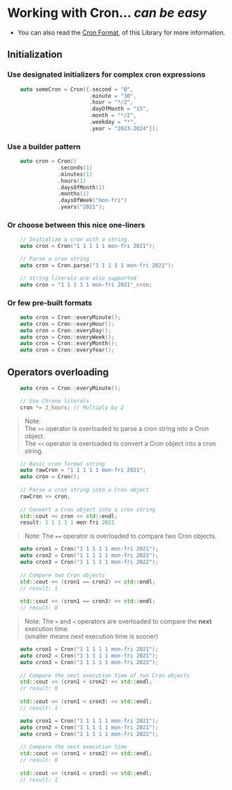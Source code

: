 # Working with Cron... _can be easy_

- You can also read the [Cron Format](Cron_Format.md), of this Library for more information.

## Initialization

### Use designated initializers for complex cron expressions
```C++
    auto someCron = Cron({.second = "0",
                          .minute = "30",
                          .hour = "*/2",
                          .dayOfMonth = "15",
                          .month = "*/2",
                          .weekday = "*",
                          .year = "2023-2024"});
```


### Use a builder pattern
```C++
    auto cron = Cron()
                .seconds(1)
                .minutes(1)
                .hours(1)
                .daysOfMonth(1)
                .months(1)
                .daysOfWeek("mon-fri")
                .years("2021");
```

### Or choose between this nice one-liners
```C++
    // Initialize a cron with a string
    auto cron = Cron("1 1 1 1 1 mon-fri 2021");

    // Parse a cron string
    auto cron = Cron.parse("1 1 1 1 1 mon-fri 2021");

    // String literals are also supported
    auto cron = "1 1 1 1 1 mon-fri 2021"_cron;
```

### Or few pre-built formats
```C++
    auto cron = Cron::everyMinute();
    auto cron = Cron::everyHour();
    auto cron = Cron::everyDay();
    auto cron = Cron::everyWeek();
    auto cron = Cron::everyMonth();
    auto cron = Cron::everyYear();
```

## Operators overloading
```C++
    auto cron = Cron::everyMinute();

    // Use Chrono literals
    cron *= 2_hours; // Multiply by 2
```
> Note:<br/>The `>>` operator is overloaded to parse a cron string into a Cron object.<br/>The `<<` operator is overloaded to convert a Cron object into a cron string.

```C++
    // Basic cron format string
    auto rawCron = "1 1 1 1 1 mon-fri 2021";
    auto cron = Cron();
    
    // Parse a cron string into a Cron object
    rawCron >> cron; 
    
    // Convert a Cron object into a cron string
    std::cout << cron << std::endl;
    result: 1 1 1 1 1 mon-fri 2021
```
> Note: The `==` operator is overloaded to compare two Cron objects.

```C++
    auto cron1 = Cron("1 1 1 1 1 mon-fri 2021");
    auto cron2 = Cron("1 1 1 1 1 mon-fri 2021");
    auto cron3 = Cron("1 1 1 1 1 mon-fri 2022");
    
    // Compare two Cron objects
    std::cout << (cron1 == cron2) << std::endl;
    // result: 1
    
    std::cout << (cron1 == cron3) << std::endl;
    // result: 0
```

> Note: The `>`  and `<` operators are overloaded to compare the __next__ execution time.<br/> (smaller means next execution time is sooner)

```C++
    auto cron1 = Cron("1 1 1 1 1 mon-fri 2021");
    auto cron2 = Cron("1 1 1 1 1 mon-fri 2021");
    auto cron3 = Cron("1 1 1 1 1 mon-fri 2022");
    
    // Compare the next execution time of two Cron objects
    std::cout << (cron1 > cron2) << std::endl;
    // result: 0
    
    std::cout << (cron1 < cron3) << std::endl;
    // result: 1
```

```C++
    auto cron1 = Cron("1 1 1 1 1 mon-fri 2021");
    auto cron2 = Cron("1 1 1 1 1 mon-fri 2021");
    auto cron3 = Cron("1 1 1 1 1 mon-fri 2022");
    
    // Compare the next execution time
    std::cout << (cron1 > cron2) << std::endl;
    // result: 0
    
    std::cout << (cron1 < cron3) << std::endl;
    // result: 1
```